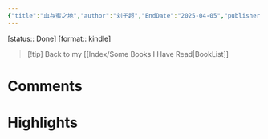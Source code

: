 ```yaml
---
{"title":"血与蜜之地","author":"刘子超","EndDate":"2025-04-05","publisher":"文汇出版社","dg-publish":true,"permalink":"/BookNotes/血与蜜之地/","dgPassFrontmatter":true,"noteIcon":""}
---
```


[status:: Done]
[format:: kindle]

>[!tip] Back to my [[Index/Some Books I Have Read\|BookList]]

# Comments

# Highlights
